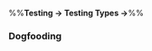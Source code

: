 <link rel="stylesheet" href="{{baseUrl}}/css/textbook.css">

<div class="website-content">

%%**Testing → Testing Types →**%%

### Dogfooding

<div id="main">

<include src="./what/embed.md" />

</div>
</div>
